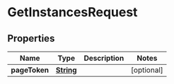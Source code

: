 

# GetInstancesRequest


## Properties

| Name | Type | Description | Notes |
|------------ | ------------- | ------------- | -------------|
|**pageToken** | [**String**](String.md) |  |  [optional] |



